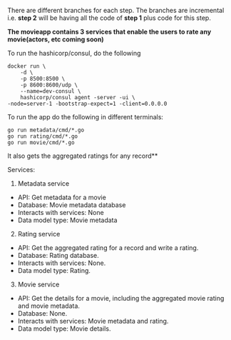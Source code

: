 There are different branches for each step. The branches are incremental i.e. **step 2** will be having all the code of **step 1** plus code for this step.

**The movieapp contains 3 services that enable the users to rate any movie(actors, etc coming soon)**

To run the hashicorp/consul, do the following
```
docker run \                                                                                                                                                                 
    -d \
    -p 8500:8500 \
    -p 8600:8600/udp \
    --name=dev-consul \
    hashicorp/consul agent -server -ui \
-node=server-1 -bootstrap-expect=1 -client=0.0.0.0
```

To run the app do the following in different terminals:
```
go run metadata/cmd/*.go
go run rating/cmd/*.go
go run movie/cmd/*.go
```

It also gets the aggregated ratings for any record**

Services:

1. Metadata service
* API: Get metadata for a movie
* Database: Movie metadata database
* Interacts with services: None
* Data model type: Movie metadata

2. Rating service
* API: Get the aggregated rating for a record and write a rating.
* Database: Rating database.
* Interacts with services: None.
* Data model type: Rating.

3. Movie service
* API: Get the details for a movie, including the aggregated movie rating and movie metadata.
* Database: None.
* Interacts with services: Movie metadata and rating.
* Data model type: Movie details.

